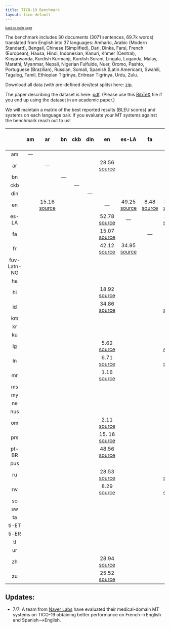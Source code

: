 ```yaml
---
title: TICO-19 Benchmark
layout: tico-default
---
```


<sup><sub>[back to main page](index.html) </sub></sup>


The benchmark includes 30 documents (3071 sentences, 69.7k words) translated from English into 37 languages:
Amharic, Arabic (Modern Standard), Bengali, Chinese (Simplified), Dari, Dinka, Farsi, French (European), Hausa, Hindi, Indonesian, Kanuri, Khmer (Central), Kinyarwanda, Kurdish Kurmanji, Kurdish Sorani, Lingala, Luganda, Malay, Marathi, Myanmar, Nepali, Nigerian Fulfulde, Nuer, Oromo, Pashto, Portuguese (Brazilian), Russian, Somali, Spanish (Latin American), Swahili, Tagalog, Tamil, Ethiopian Tigrinya, Eritrean Tigrinya, Urdu, Zulu.

Download all data (with pre-defined dev/test splits) here: [zip](data/tico19-testset.zip).

The paper describing the dataset is here: [pdf](data/paper/ticopaper.pdf).
(Please use this [BibTeX](data/paper/ticopaper.bib) file if you end up using the dataset in an academic paper.)

We will maintain a matrix of the best reported results (BLEU scores) and systems on each language pair. If you evaluate your MT systems against the benchmark reach out to us!


|    | am | ar | bn | ckb | din | en | es-LA | fa | fr | fuv-Latn-NG | ha | hi | id | km | kr | ku | lg | ln | mr | ms | my | ne | nus | om | prs | pt-BR | pus | ru | rw | so | sw | ta | ti-ET | ti-ER | tl | ur | zh | zu |
| :---: | :---: | :---: | :---: | :---: | :---: | :---: | :---: | :---: | :---: | :---: | :---: | :---: | :---: | :---: | :---: | :---: | :---: | :---: | :---: | :---: | :---: | :---: | :---: | :---: | :---: | :---: | :---: | :---: | :---: | :---: | :---: | :---: | :---: | :---: | :---: | :---: | :---: | :---: | 
| am |  –– |  |  |  |  |  |  |  |  |  |  |  |  |  |  |  |  |  |  |  |  |  |  |  |  |  |  |  |  |  |  |  |  |  |  |  |  |  |
| ar |   | –– |  |  |  | 28.56 [source](https://arxiv.org/pdf/2007.01788.pdf) |  |  |  |  |  |  |  |  |  |  |  |  |  |  |  |  |  |  |  |  |  |  |  |  |  |  |  |  |  |  |  |  |
| bn |   |  | –– |  |  |  |  |  |  |  |  |  |  |  |  |  |  |  |  |  |  |  |  |  |  |  |  |  |  |  |  |  |  |  |  |  |  |  |
| ckb |   |  |  | –– |  |  |  |  |  |  |  |  |  |  |  |  |  |  |  |  |  |  |  |  |  |  |  |  |  |  |  |  |  |  |  |  |  |  |
| din |   |  |  |  | –– |  |  |  |  |  |  |  |  |  |  |  |  |  |  |  |  |  |  |  |  |  |  |  |  |  |  |  |  |  |  |  |  |  |
| en |   | 15.16 [source](https://arxiv.org/pdf/2007.01788.pdf)  |  |  |  | –– | 49.25 [source](https://arxiv.org/pdf/2007.01788.pdf) | 8.48 [source](https://arxiv.org/pdf/2007.01788.pdf) | 37.59 [source](https://arxiv.org/pdf/2007.01788.pdf) |  |  | 6.43 [source](https://arxiv.org/pdf/2007.01788.pdf) | 41.27 [source](https://arxiv.org/pdf/2007.01788.pdf) |  |  |  | 2.96 [source](https://arxiv.org/pdf/2007.01788.pdf) | 7.85 [source](https://arxiv.org/pdf/2007.01788.pdf) | 0.21 [source](https://arxiv.org/pdf/2007.01788.pdf) | 6.26 [source](https://arxiv.org/pdf/2007.01788.pdf) |  |  |  | 0.57 [source](https://arxiv.org/pdf/2007.01788.pdf) | 9.49 [source](https://arxiv.org/pdf/2007.01788.pdf) | 47.27 [source](https://arxiv.org/pdf/2007.01788.pdf) |  | 28.88 [source](https://arxiv.org/pdf/2007.01788.pdf) |  |  | 22.62 [source](https://arxiv.org/pdf/2007.01788.pdf) |  |  |  |  | 2.79 [source](https://arxiv.org/pdf/2007.01788.pdf) | 33.70 [source](https://arxiv.org/pdf/2007.01788.pdf) | 11.73 |
| es-LA |   |  |  |  |  | 52.78 [source](https://openreview.net/pdf?id=2_c3GLAEIQL) | –– |  | 29.21 [source](https://arxiv.org/pdf/2007.01788.pdf) |  |  |  |  |  |  |  |  |  |  |  |  |  |  |  |  |  |  |  |  |  |  |  |  |  |  |  |  |  |
| fa |   |  |  |  |  | 15.07 [source](https://arxiv.org/pdf/2007.01788.pdf) |  | –– |  |  |  |  |  |  |  |  |  |  |  |  |  |  |  |  |  |  |  |  |  |  |  |  |  |  |  |  |  |  |
| fr |   |  |  |  |  | 42.12 [source](https://openreview.net/pdf?id=2_c3GLAEIQL) | 34.95 [source](https://arxiv.org/pdf/2007.01788.pdf) |  | –– |  |  |  |  |  |  |  | 1.48 [source](https://arxiv.org/pdf/2007.01788.pdf) | 6.14 [source](https://arxiv.org/pdf/2007.01788.pdf) |  |  |  |  |  |  |  |  |  | 15.11 [source](https://arxiv.org/pdf/2007.01788.pdf) | 3.83 [source](https://arxiv.org/pdf/2007.01788.pdf) |  |  |  |  |  |  |  |  |  |
| fuv-Latn-NG |   |  |  |  |  |  |  |  |  | –– |  |  |  |  |  |  |  |  |  |  |  |  |  |  |  |  |  |  |  |  |  |  |  |  |  |  |  |  |
| ha |   |  |  |  |  |  |  |  |  |  | –– |  |  |  |  |  |  |  |  |  |  |  |  |  |  |  |  |  |  |  |  |  |  |  |  |  |  |  |
| hi |   |  |  |  |  | 18.92 [source](https://arxiv.org/pdf/2007.01788.pdf) |  |  |  |  |  | –– |  |  |  |  |  |  |  |  |  |  |  |  |  |  |  |  |  |  |  |  |  |  |  |  |  |  |
| id |   |  |  |  |  | 34.86 [source](https://arxiv.org/pdf/2007.01788.pdf) |  |  | 18.95 [source](https://arxiv.org/pdf/2007.01788.pdf) |  |  |  | –– |  |  |  |  |  |  |  |  |  |  |  |  |  |  |  |  |  |  |  |  |  |  |  |  |  |
| km |   |  |  |  |  |  |  |  |  |  |  |  |  | –– |  |  |  |  |  |  |  |  |  |  |  |  |  |  |  |  |  |  |  |  |  |  |  |  |
| kr |   |  |  |  |  |  |  |  |  |  |  |  |  |  | –– |  |  |  |  |  |  |  |  |  |  |  |  |  |  |  |  |  |  |  |  |  |  |  |
| ku |   |  |  |  |  |  |  |  |  |  |  |  |  |  |  | –– |  |  |  |  |  |  |  |  |  |  |  |  |  |  |  |  |  |  |  |  |  |  |
| lg |   |  |  |  |  | 5.62 [source](https://arxiv.org/pdf/2007.01788.pdf) |  |  | 2.91 [source](https://arxiv.org/pdf/2007.01788.pdf) |  |  |  |  |  |  |  | –– |  |  |  |  |  |  |  |  |  |  |  |  |  |  |  |  |  |  |  |  |  |
| ln |   |  |  |  |  | 6.71 [source](https://arxiv.org/pdf/2007.01788.pdf) |  |  | 4.77 [source](https://arxiv.org/pdf/2007.01788.pdf) |  |  |  |  |  |  |  |  | –– |  |  |  |  |  |  |  |  |  |  |  |  |  |  |  |  |  |  |  |  |
| mr |   |  |  |  |  | 1.16 [source](https://arxiv.org/pdf/2007.01788.pdf) |  |  |  |  |  |  |  |  |  |  |  |  | –– |  |  |  |  |  |  |  |  |  |  |  |  |  |  |  |  |  |  |  |
| ms |   |  |  |  |  |  |  |  |  |  |  |  |  |  |  |  |  |  |  | –– |  |  |  |  |  |  |  |  |  |  |  |  |  |  |  |  |  |  |
| my |   |  |  |  |  |  |  |  |  |  |  |  |  |  |  |  |  |  |  |  | –– |  |  |  |  |  |  |  |  |  |  |  |  |  |  |  |  |  |
| ne |   |  |  |  |  |  |  |  |  |  |  |  |  |  |  |  |  |  |  |  |  | –– |  |  |  |  |  |  |  |  |  |  |  |  |  |  |  |  |
| nus |   |  |  |  |  |  |  |  |  |  |  |  |  |  |  |  |  |  |  |  |  |  | –– |  |  |  |  |  |  |  |  |  |  |  |  |  |  |  |
| om |   |  |  |  |  | 2.11 [source](https://arxiv.org/pdf/2007.01788.pdf) |  |  |  |  |  |  |  |  |  |  |  |  |  |  |  |  |  | –– |  |  |  |  |  |  |  |  |  |  |  |  |  |  |
| prs |   |  |  |  |  | 15. 16 [source](https://arxiv.org/pdf/2007.01788.pdf) |  |  |  |  |  |  |  |  |  |  |  |  |  |  |  |  |  |  | –– |  |  |  |  |  |  |  |  |  |  |  |  |  |
| pt-BR |   |  |  |  |  | 48.56 [source](https://arxiv.org/pdf/2007.01788.pdf) |  |  |  |  |  |  |  |  |  |  |  |  |  |  |  |  |  |  |  | –– |  |  |  |  |  |  |  |  |  |  |  |  |
| pus |   |  |  |  |  |  |  |  |  |  |  |  |  |  |  |  |  |  |  |  |  |  |  |  |  |  | –– |  |  |  |  |  |  |  |  |  |  |  |
| ru |   |  |  |  |  | 28.53 [source](https://arxiv.org/pdf/2007.01788.pdf) |  |  | 17.62 [source](https://arxiv.org/pdf/2007.01788.pdf) |  |  |  |  |  |  |  |  |  |  |  |  |  |  |  |  |  |  | –– |  |  |  |  |  |  |  |  |  |  |
| rw |   |  |  |  |  | 8.29 [source](https://arxiv.org/pdf/2007.01788.pdf) |  |  | 5.62 [source](https://arxiv.org/pdf/2007.01788.pdf) |  |  |  |  |  |  |  |  |  |  |  |  |  |  |  |  |  |  |  | –– |  |  |  |  |  |  |  |  |  |
| so |   |  |  |  |  |  |  |  |  |  |  |  |  |  |  |  |  |  |  |  |  |  |  |  |  |  |  |  |  | –– |  |  |  |  |  |  |  |  |
| sw |   |  |  |  |  |  |  |  |  |  |  |  |  |  |  |  |  |  |  |  |  |  |  |  |  |  |  |  |  |  | –– |  |  |  |  |  |  |  |
| ta |   |  |  |  |  |  |  |  |  |  |  |  |  |  |  |  |  |  |  |  |  |  |  |  |  |  |  |  |  |  |  | –– |  |  |  |  |  |  |
| ti-ET |   |  |  |  |  |  |  |  |  |  |  |  |  |  |  |  |  |  |  |  |  |  |  |  |  |  |  |  |  |  |  |  | –– |  |  |  |  |  |
| ti-ER |   |  |  |  |  |  |  |  |  |  |  |  |  |  |  |  |  |  |  |  |  |  |  |  |  |  |  |  |  |  |  |  |  | –– |  |  |  |  |  |
| tl |   |  |  |  |  |  |  |  |  |  |  |  |  |  |  |  |  |  |  |  |  |  |  |  |  |  |  |  |  |  |  |  |  |  |  | –– |  |  |
| ur |   |  |  |  |  |  |  |  |  |  |  |  |  |  |  |  |  |  |  |  |  |  |  |  |  |  |  |  |  |  |  |  |  |  |  |  | –– |  |
| zh |   |  |  |  |  | 28.94 [source](https://arxiv.org/pdf/2007.01788.pdf) |  |  |  |  |  |  |  |  |  |  |  |  |  |  |  |  |  |  |  |  |  |  |  |  |  |  |  |  |  |  |  | –– |
| zu |   |  |  |  |  | 25.52 [source](https://arxiv.org/pdf/2007.01788.pdf) |  |  |  |  |  |  |  |  |  |  |  |  |  |  |  |  |  |  |  |  |  |  |  |  |  |  |  |  |  |  |  | –– |

## Updates:

* 7/7: A team from [Naver Labs](https://www.naverlabs.com/) have evaluated their medical-domain MT systems on TICO-19 obtaining better performance on French-->English and Spanish-->English.
